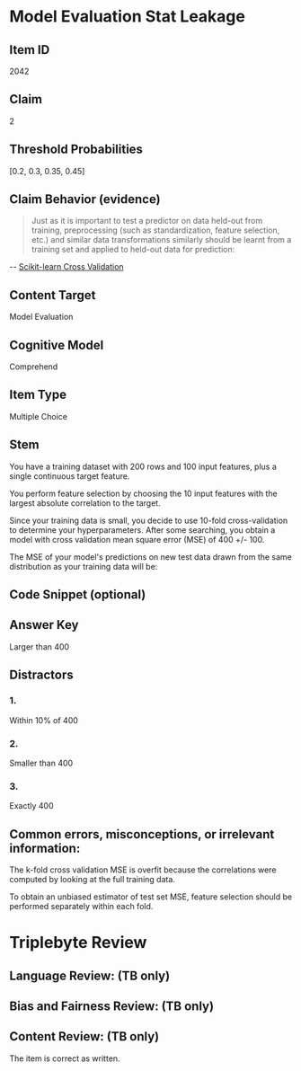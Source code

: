 # Model Evaluation Stat Leakage

## Item ID
2042

## Claim
2

## Threshold Probabilities
[0.2, 0.3, 0.35, 0.45]

## Claim Behavior (evidence)
> Just as it is important to test a predictor on data held-out from training, preprocessing (such as standardization, feature selection, etc.) and similar data transformations similarly should be learnt from a training set and applied to held-out data for prediction:

-- [Scikit-learn Cross Validation](https://scikit-learn.org/stable/modules/cross_validation.html)


## Content Target
Model Evaluation

## Cognitive Model
Comprehend

## Item Type
Multiple Choice

## Stem
You have a training dataset with 200 rows and 100 input features, plus a single continuous target feature.

You perform feature selection by choosing the 10 input features with the largest absolute correlation to the target.

Since your training data is small, you decide to use 10-fold cross-validation to determine your hyperparameters. After some searching, you obtain a model with cross validation mean square error (MSE) of 400 +/- 100.

The MSE of your model's predictions on new test data drawn from the same distribution as your training data will be:

## Code Snippet (optional)

## Answer Key
Larger than 400

## Distractors
### 1.
Within 10% of 400

### 2.
Smaller than 400

### 3.
Exactly 400

## Common errors, misconceptions, or irrelevant information:
The k-fold cross validation MSE is overfit because the correlations were computed by looking at the full training data. 

To obtain an unbiased estimator of test set MSE, feature selection should be performed separately within each fold.

# Triplebyte Review

## Language Review: (TB only)

## Bias and Fairness Review: (TB only)

## Content Review: (TB only)
The item is correct as written.
